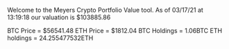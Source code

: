 Welcome to the Meyers Crypto Portfolio Value tool. 
As of 03/17/21 at 13:19:18 our valuation is $103885.86 

BTC Price = $56541.48
 ETH Price = $1812.04
BTC Holdings = 1.06BTC
 ETH holdings = 24.255477532ETH 
